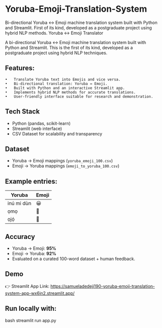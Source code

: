 # Yoruba-Emoji-Translation-System
Bi-directional Yoruba ↔ Emoji machine translation system built with Python and Streamlit. First of its kind, developed as a postgraduate project using hybrid NLP methods.
Yoruba ↔ Emoji Translator

A bi-directional Yoruba ↔ Emoji machine translation system built with Python and Streamlit. This is the first of its kind, developed as a postgraduate project using hybrid NLP techniques.
## Features:
	•	Translate Yoruba text into Emojis and vice versa.
	•	Bi-directional translation: Yoruba ↔ Emoji.
	•	Built with Python and an interactive Streamlit app.
	•	Implements hybrid NLP methods for accurate translations.
	•	User-friendly interface suitable for research and demonstration.
 
  ## Tech Stack
- Python (pandas, scikit-learn)
- Streamlit (web interface)
- CSV Dataset for scalability and transparency

## Dataset
- Yoruba → Emoji mappings (`yoruba_emoji_100.csv`)
- Emoji → Yoruba mappings (`emoji_to_yoruba_100.csv`)

## Example entries:
| Yoruba | Emoji |
|-------------|---------|
| inú mi dùn | 😀 |
| ọmọ | 👶 |
| ọjọ́ | 📅 |


## Accuracy
- Yoruba → Emoji: **95%**
- Emoji → Yoruba: **92%**
- Evaluated on a curated 100-word dataset + human feedback.

##  Demo
👉 Streamlit App Link: https://samueladedeji190-yoruba-emoji-translation-system-app-wx6in2.streamlit.app/

## Run locally with:
bash
streamlit run app.py
